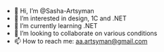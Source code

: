 - 👋 Hi, I’m @Sasha-Artsyman
- 👀 I’m interested in design, 1C and .NET
- 🌱 I’m currently learning .NET
- 💞️ I’m looking to collaborate on various conditions
- 📫 How to reach me: aa.artsyman@gmail.com

<!---
Sasha-Artsyman/Sasha-Artsyman is a ✨ special ✨ repository because its `README.md` (this file) appears on your GitHub profile.
You can click the Preview link to take a look at your changes.
--->
